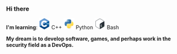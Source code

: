 ### Hi there

**I'm learning**:
<img src="https://github.com/devicons/devicon/blob/master/icons/cplusplus/cplusplus-original.svg" alt="icone C++" style="width: 30px; height: 30px;"> C++
<img src="https://github.com/devicons/devicon/blob/master/icons/python/python-original.svg" alt="icone python" style="width: 30px; height: 30 px;"> Python
<img src="https://github.com/devicons/devicon/blob/master/icons/bash/bash-original.svg" alt="icone bash" style="width: 30px; height: 30px;"> Bash

**My dream is to develop software, games, and perhaps work in the security field as a DevOps.**
